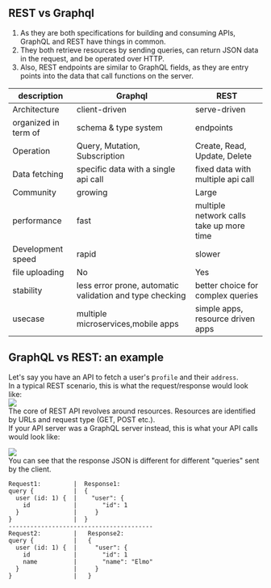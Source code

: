 ## REST vs Graphql  
1. As they are both specifications for building and consuming APIs, GraphQL and REST have things in common.   
1. They both retrieve resources by sending queries, can return JSON data in the request, and be operated over HTTP.  
 1. Also, REST endpoints are similar to GraphQL fields, as they are entry points into the data that call functions on the server.   
 
| description | Graphql | REST  
|---|---|---|  
|Architecture | client-driven | serve-driven  
|organized in term of | schema & type system | endpoints  
|Operation | Query, Mutation, Subscription | Create, Read, Update, Delete  
|Data fetching | specific data with a single api call | fixed data with multiple api call  
|Community | growing | Large  
|performance | fast | multiple network calls take up more time  
|Development speed | rapid | slower  
|file uploading | No | Yes  
stability | less error prone, automatic validation and type checking| better choice for complex queries   
usecase | multiple microservices,mobile apps |simple apps, resource driven apps|   

## GraphQL vs REST: an example  
Let's say you have an API to fetch a user's p`rofile` and their `address`.    
In a typical REST scenario, this is what the request/response would look like:   
![](https://graphql-engine-cdn.hasura.io/learn-hasura/assets/graphql-react/rest-api.png)   
The core of REST API revolves around resources. Resources are identified by URLs and request type (GET, POST etc.).   
If your API server was a GraphQL server instead, this is what your API calls would look like:     
 
![](https://graphql-engine-cdn.hasura.io/learn-hasura/assets/graphql-react/graphql-api.gif)  
You can see that the response JSON is different for different "queries" sent by the client.  
````   
Request1:         |  Response1:
query {           |  {
  user (id: 1) {  |    "user": {
    id            |       "id": 1
  }               |     }
}                 |  }
----------------------------------------
Request2:         |   Response2:
query {           |   {
  user (id: 1) {  |     "user": {
    id            |       "id": 1
    name          |       "name": "Elmo"
  }               |     }
}                 |   }
````    
